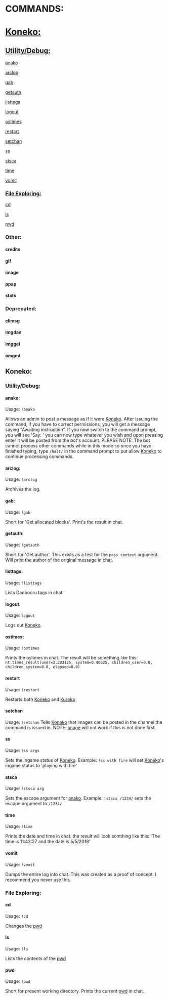 # COMMANDS:

# [Koneko:](#koneko-1)

## [Utility/Debug:](#utilitydebug-1)

[anako](#anako)

[arclog](#arclog)

[gab](#gab)

[getauth](#getauth)

[listtags](#listtags)

[logout](#logout)

[ostimes](#ostimes)

[restart](#restart)

[setchan](#setchan)

[ss](#ss)

[stsca](#stsca)

[time](#time)

[vomit](#vomit)


### [File Exploring:](#fileexploring-1)

[cd](#cd)

[ls](#ls)

[pwd](#pwd)


### Other:
#### credits
#### gif
#### image
#### ppap
#### stats

### Deprecated:
#### climsg
#### imgdan
#### imggel
#### omgmt




## Koneko:

### Utility/Debug:

#### anako:
Usage: ```!anako```

Allows an admin to post a message as if it were [Koneko](#koneko-1). After issuing the command, if you have to correct permissions, you will get a message saying "Awaiting instruction". If you now switch to the command prompt, you will see 'Say: ' you can now type whatever you wish and upon pressing enter it will be posted from the bot's account. PLEASE NOTE: The bot cannot process other commands while in this mode so once you have finished typing, type ```/halt/``` in the command prompt to put allow [Koneko](#koneko-1) to continue processing commands.

#### arclog:
Usage: ```!arclog```

Archives the log.

#### gab:
Usage: ```!gab```

Short for 'Get allocated blocks'. Print's the result in chat.

#### getauth:
Usage: ```!getauth```

Short for 'Get author'. This exists as a test for the ```pass_context``` argument. Will print the author of the original message in chat.

#### listtags:
Usage: ```!listtags```

Lists Danbooru tags in chat.

#### logout:
Usage: ```logout```

Logs out [Koneko](#koneko-1).

#### ostimes:
Usage: ```!ostimes```

Prints the ostimes in chat. The result will be something like this:
```nt.times_result(user=3.203125, system=0.40625, children_user=0.0, children_system=0.0, elapsed=0.0)```

#### restart
Usage: ```!restart```

Restarts both [Koneko](#koneko-1) and [Kuroka](#kuroka)

#### setchan
Usage: ```!setchan```
Tells [Koneko](#koneko-1) that images can be posted in the channel the command is issued in. NOTE: [image](#image) will not work if this is not done first.

#### ss
Usage: ```!ss args```

Sets the ingame status of [Koneko](#koneko-1). Example: ```!ss with fire``` will set [Koneko](#koneko)'s ingame status to 'playing with fire'


#### stsca
Usage: ```!stsca arg```

Sets the escape argument for [anako](#anako). Example: ```!stsca /1234/``` sets the escape argument to ```/1234/```

#### time
Usage: ```!time```

Prints the date and time in chat. the result will look somthing like this: 'The time is 11:43:27 and the date is 5/5/2018'

#### vomit
Usage: ```!vomit```

Dumps the entire log into chat. This was created as a proof of concept. I recommend you never use this.


### File Exploring:

#### cd
Usage: ```!cd```

Changes the [pwd](#pwd)

#### ls
Usage: ```!ls```

Lists the contents of the [pwd](#pwd)

#### pwd
Usage: ```!pwd```

Short for present working directory. Prints the current [pwd](#pwd) in chat.

